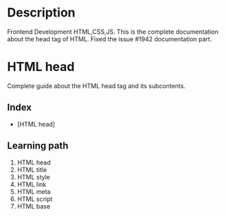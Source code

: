 # Description
Frontend Development HTML,CSS,JS.
This is the complete documentation about the head tag of HTML.
Fixed the issue #1942 documentation part.
<!--
1. Every major folder, for example, Frontend Web Development, Backend Web Development, Data Structures and Algorithm, etc, will have an index page.
2. Every index page should have a title, index with a link to all the language/topic folders, and a Learning path.
3. The learning path should act as a roadmap to the learners. The learners should not be clueless after coming to the repository.
  -->

# HTML head
Complete guide about the HTML head tag and its subcontents.

## Index
<!-- this is just an example -->
- [HTML head]

## Learning path

<!-- this is just an example -->

1. HTML head
2. HTML title
3. HTML style
4. HTML link
5. HTML meta
6. HTML script
7. HTML base
